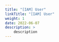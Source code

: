 ```yaml
---
title: "[IAM] User"
linkTitle: "[IAM] User"
weight: 1
date: 2022-06-07
description: >
    description
---
```

